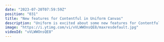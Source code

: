 ```yaml
---
date: "2023-07-20T07:59:59Z"
position: "031"
title: "New features for Contentful in Uniform Canvas"
description: "Uniform is excited about some new features for Contentful headless CMS users - check out this video to see these in action:\n\nMulti-space support\nContentful customers can now connect Uniform components to any space (or environment) in their account. This means that once developers wire up components to various spaces, business users can easily use our no-code editor to build experiences without needing to understand where content is coming from. The final page will present *ahem* a Uniform experience for end users. Of course, you can run A/B tests and personalization on every component too. And a bonus - this works at the environment level too, so components can even pull from specific space environments.\nRead the documentation here: https://docs.uniform.app/canvas/tutorials/add-contentful/#connecting-to-multiple-contentful-spaces\n\nIntroducing patterns\nBuilding digital experiences at scale can be repetitive and eat up development time. We’ve added patterns - a way to share a component (which could also contain other components) between multiple compositions. For example, you could use a pattern to share a legal disclaimer, news release author bio, or standard global header across many compositions. These can also be revised once added to a composition, so developers can accelerate build times when designing large sites.\nRead the documentation here: https://docs.uniform.app/canvas/tutorials/patterns\n\nLocalization for global marketing and ecommerce\nUniform components and compositions can now be localized. In addition to localizing content inside Contentful, users can now localize front-end components inside Uniform - giving users more flexibility when it comes to adopting a localization strategy. Both devs and business users get full flexibility with the ability to localize at any level - composition, component, and content."
image: "https://i.ytimg.com/vi/vVLWWOnsQE8/maxresdefault.jpg"
videoId: "vVLWWOnsQE8"
---
```



